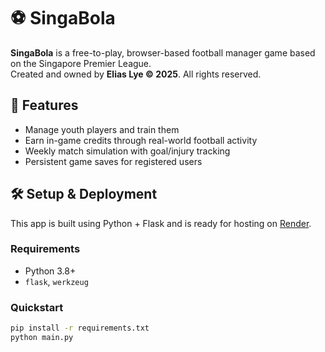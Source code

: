# ⚽ SingaBola

**SingaBola** is a free-to-play, browser-based football manager game based on the Singapore Premier League.  
Created and owned by **Elias Lye © 2025**. All rights reserved.

## 🚀 Features

- Manage youth players and train them
- Earn in-game credits through real-world football activity
- Weekly match simulation with goal/injury tracking
- Persistent game saves for registered users

## 🛠 Setup & Deployment

This app is built using Python + Flask and is ready for hosting on [Render](https://render.com).

### Requirements

- Python 3.8+
- `flask`, `werkzeug`

### Quickstart

```bash
pip install -r requirements.txt
python main.py
